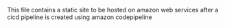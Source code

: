 This file contains a static site to be hosted on amazon web services after a cicd pipeline is created using amazon codepipeline 

